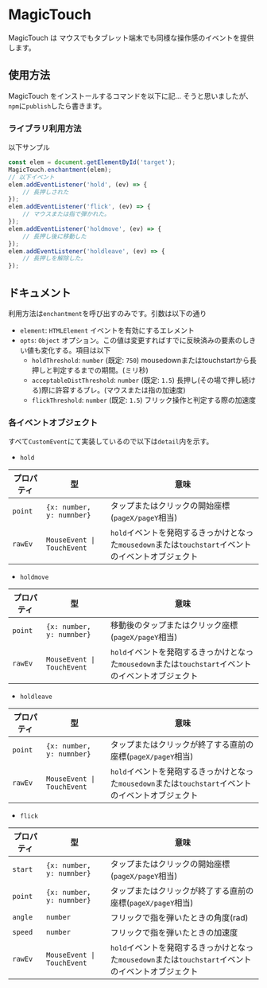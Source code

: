 MagicTouch
===

MagicTouch は マウスでもタブレット端末でも同様な操作感のイベントを提供します。

使用方法
---

MagicTouch をインストールするコマンドを以下に記...
そうと思いましたが、`npm`に`publish`したら書きます。

### ライブラリ利用方法 ###


以下サンプル

```javascript
const elem = document.getElementById('target');
MagicTouch.enchantment(elem);
// 以下イベント
elem.addEventListener('hold', (ev) => {
    // 長押しされた
});
elem.addEventListener('flick', (ev) => {
    // マウスまたは指で弾かれた。
});
elem.addEventListener('holdmove', (ev) => {
    // 長押し後に移動した
});
elem.addEventListener('holdleave', (ev) => {
    // 長押しを解除した。
});
```

ドキュメント
---
利用方法は`enchantment`を呼び出すのみです。引数は以下の通り

- `element`: `HTMLElement` イベントを有効にするエレメント
- `opts`: `Object` オプション。この値は変更すればすでに反映済みの要素のしきい値も変化する。項目は以下
    - `holdThreshold`: `number` (既定: `750`) mousedownまたはtouchstartから長押しと判定するまでの期間。(ミリ秒)
    - `acceptableDistThreshold`: `number` (既定: `1.5`) 長押し(その場で押し続ける)際に許容するブレ。(マウスまたは指の加速度)
    - `flickThreshold`: `number` (既定: `1.5`) フリック操作と判定する際の加速度

### 各イベントオブジェクト ###
すべて`CustomEvent`にて実装しているので以下は`detail`内を示す。

- `hold`

| プロパティ | 型                         | 意味 |
| --------- | -------------------------- | ---- |
| `point`   | `{x: number, y: numnber}`  | タップまたはクリックの開始座標(`pageX/pageY`相当) |
| `rawEv`   | `MouseEvent \| TouchEvent` | `hold`イベントを発砲するきっかけとなった`mousedown`または`touchstart`イベントのイベントオブジェクト |

- `holdmove`

| プロパティ | 型                         | 意味 |
| --------- | -------------------------- | ---- |
| `point`   | `{x: number, y: numnber}`  | 移動後のタップまたはクリック座標(`pageX/pageY`相当) |
| `rawEv`   | `MouseEvent \| TouchEvent` | `hold`イベントを発砲するきっかけとなった`mousedown`または`touchstart`イベントのイベントオブジェクト |

- `holdleave`

| プロパティ | 型                         | 意味 |
| --------- | -------------------------- | ---- |
| `point`   | `{x: number, y: numnber}`  | タップまたはクリックが終了する直前の座標(`pageX/pageY`相当) |
| `rawEv`   | `MouseEvent \| TouchEvent` | `hold`イベントを発砲するきっかけとなった`mousedown`または`touchstart`イベントのイベントオブジェクト |

- `flick`

| プロパティ | 型                         | 意味 |
| --------- | -------------------------- | ---- |
| `start`   | `{x: number, y: numnber}`  | タップまたはクリックの開始座標(`pageX/pageY`相当) |
| `point`   | `{x: number, y: numnber}`  | タップまたはクリックが終了する直前の座標(`pageX/pageY`相当) |
| `angle`   | `number`                   | フリックで指を弾いたときの角度(rad) |
| `speed`   | `number`                   | フリックで指を弾いたときの加速度 |
| `rawEv`   | `MouseEvent \| TouchEvent` | `hold`イベントを発砲するきっかけとなった`mousedown`または`touchstart`イベントのイベントオブジェクト |